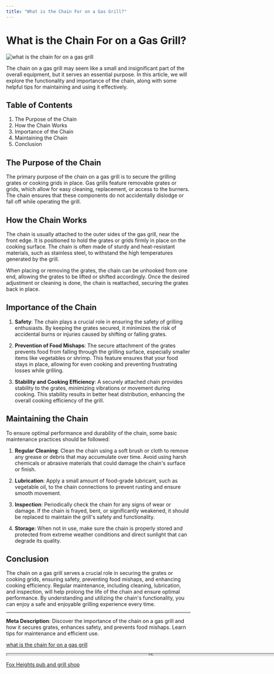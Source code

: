```yaml
---
title: "What is the Chain For on a Gas Grill?"
---
```

# What is the Chain For on a Gas Grill?


![what is the chain for on a gas grill](https://images.unsplash.com/photo-1636633762833-5d1658f1e29b?ixid=M3w0ODkxMTF8MHwxfHNlYXJjaHwxfHx3aGF0JTIwaXMlMjB0aGUlMjBjaGFpbiUyMGZvciUyMG9uJTIwYSUyMGdhcyUyMGdyaWxsfGVufDB8fHx8MTY5MjgwMzUwNnww&ixlib=rb-4.0.3&w=512&fit=max)

The chain on a gas grill may seem like a small and insignificant part of the overall equipment, but it serves an essential purpose. In this article, we will explore the functionality and importance of the chain, along with some helpful tips for maintaining and using it effectively.

## Table of Contents
1. The Purpose of the Chain
2. How the Chain Works
3. Importance of the Chain
4. Maintaining the Chain
5. Conclusion

## The Purpose of the Chain
The primary purpose of the chain on a gas grill is to secure the grilling grates or cooking grids in place. Gas grills feature removable grates or grids, which allow for easy cleaning, replacement, or access to the burners. The chain ensures that these components do not accidentally dislodge or fall off while operating the grill.

## How the Chain Works
The chain is usually attached to the outer sides of the gas grill, near the front edge. It is positioned to hold the grates or grids firmly in place on the cooking surface. The chain is often made of sturdy and heat-resistant materials, such as stainless steel, to withstand the high temperatures generated by the grill.

When placing or removing the grates, the chain can be unhooked from one end, allowing the grates to be lifted or shifted accordingly. Once the desired adjustment or cleaning is done, the chain is reattached, securing the grates back in place.

## Importance of the Chain
1. **Safety**: The chain plays a crucial role in ensuring the safety of grilling enthusiasts. By keeping the grates secured, it minimizes the risk of accidental burns or injuries caused by shifting or falling grates.

2. **Prevention of Food Mishaps**: The secure attachment of the grates prevents food from falling through the grilling surface, especially smaller items like vegetables or shrimp. This feature ensures that your food stays in place, allowing for even cooking and preventing frustrating losses while grilling.

3. **Stability and Cooking Efficiency**: A securely attached chain provides stability to the grates, minimizing vibrations or movement during cooking. This stability results in better heat distribution, enhancing the overall cooking efficiency of the grill.

## Maintaining the Chain
To ensure optimal performance and durability of the chain, some basic maintenance practices should be followed:

1. **Regular Cleaning**: Clean the chain using a soft brush or cloth to remove any grease or debris that may accumulate over time. Avoid using harsh chemicals or abrasive materials that could damage the chain's surface or finish.

2. **Lubrication**: Apply a small amount of food-grade lubricant, such as vegetable oil, to the chain connections to prevent rusting and ensure smooth movement.

3. **Inspection**: Periodically check the chain for any signs of wear or damage. If the chain is frayed, bent, or significantly weakened, it should be replaced to maintain the grill's safety and functionality.

4. **Storage**: When not in use, make sure the chain is properly stored and protected from extreme weather conditions and direct sunlight that can degrade its quality.

## Conclusion
The chain on a gas grill serves a crucial role in securing the grates or cooking grids, ensuring safety, preventing food mishaps, and enhancing cooking efficiency. Regular maintenance, including cleaning, lubrication, and inspection, will help prolong the life of the chain and ensure optimal performance. By understanding and utilizing the chain's functionality, you can enjoy a safe and enjoyable grilling experience every time.

---

**Meta Description**: Discover the importance of the chain on a gas grill and how it secures grates, enhances safety, and prevents food mishaps. Learn tips for maintenance and efficient use.

[what is the chain for on a gas grill](https://foxheightspubandgrill.com/post/what-is-the-chain-for-on-a-gas-grill)

<iframe src='https://foxheightspubandgrill.com/post/what-is-the-chain-for-on-a-gas-grill' width='800' height='5'></iframe>

[Fox Heights pub and grill shop](https://foxheightspubandgrill.com/tools/sitemap)
